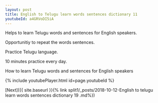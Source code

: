 ```yaml
---
layout: post
title: English to Telugu learn words sentences dictionary 11 
youtubeId: a4GRVoDI5iA
---
```

 
 
Helps to learn Telugu words and sentences for English speakers.

Opportunitiy to repeat the words sentences. 

Practice Telugu language. 
 
10 minutes practice every day. 
 
How to learn Telugu words and sentences for English speakers 
 
{% include youtubePlayer.html id=page.youtubeId %}
 
 
[Next]({{ site.baseurl }}{% link  split1/_posts/2018-10-12-English to telugu learn words sentences dictionary 19 .md%})
 
